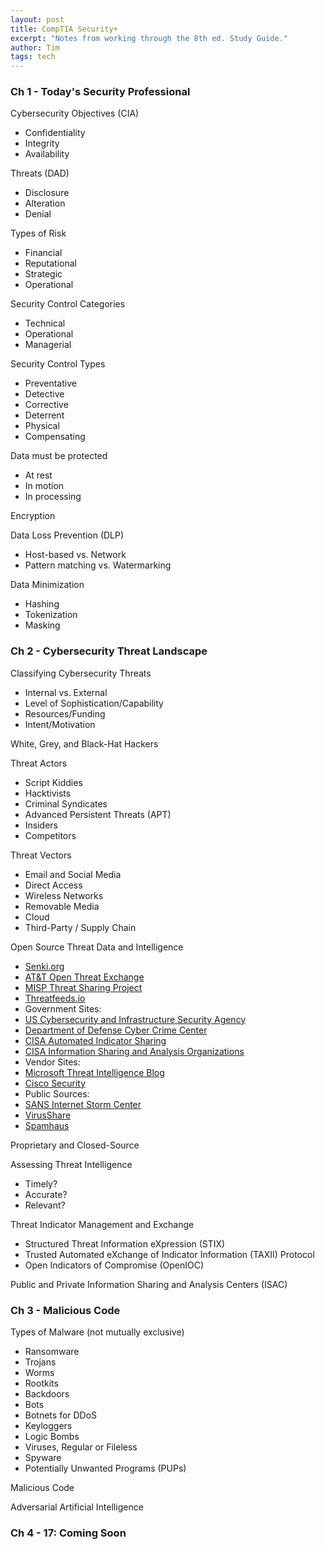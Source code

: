 ```yaml
---
layout: post
title: CompTIA Security+
excerpt: "Notes from working through the 8th ed. Study Guide."
author: Tim
tags: tech
---
```


### Ch 1 - Today's Security Professional
Cybersecurity Objectives (CIA)
* Confidentiality 
* Integrity
* Availability

Threats (DAD)
* Disclosure
* Alteration
* Denial

Types of Risk
* Financial 
* Reputational 
* Strategic 
* Operational

Security Control Categories
* Technical
* Operational
* Managerial 

Security Control Types
* Preventative
* Detective
* Corrective
* Deterrent
* Physical
* Compensating

Data must be protected
* At rest 
* In motion 
* In processing

Encryption

Data Loss Prevention (DLP)
* Host-based vs. Network
* Pattern matching vs. Watermarking

Data Minimization
* Hashing
* Tokenization
* Masking

### Ch 2 - Cybersecurity Threat Landscape
Classifying Cybersecurity Threats
* Internal vs. External
* Level of Sophistication/Capability
* Resources/Funding
* Intent/Motivation

White, Grey, and Black-Hat Hackers

Threat Actors
* Script Kiddies
* Hacktivists
* Criminal Syndicates
* Advanced Persistent Threats (APT)
* Insiders
* Competitors

Threat Vectors
* Email and Social Media
* Direct Access
* Wireless Networks
* Removable Media
* Cloud
* Third-Party / Supply Chain 

Open Source Threat Data and Intelligence
* [Senki.org](https://www.senki.org/operators-security-toolkit/open-source-threat-intelligence-feeds/)
* [AT&T Open Threat Exchange](https://cybersecurity.att.com/open-threat-exchange)
* [MISP Threat Sharing Project](https://www.misp-project.org/feeds/)
* [Threatfeeds.io](https://threatfeeds.io/)
* Government Sites:
* [US Cybersecurity and Infrastructure Security Agency](https://www.cisa.gov/)
* [Department of Defense Cyber Crime Center](https://www.dc3.mil/)
* [CISA Automated Indicator Sharing](https://www.cisa.gov/topics/cyber-threats-and-advisories/information-sharing/automated-indicator-sharing-ais)
* [CISA Information Sharing and Analysis Organizations](https://www.cisa.gov/information-sharing-and-analysis-organizations-isaos)
* Vendor Sites:
* [Microsoft Threat Intelligence Blog](https://www.microsoft.com/en-us/security/blog/topic/threat-intelligence/)
* [Cisco Security](https://sec.cloudapps.cisco.com/security/center/home.x)
* Public Sources:
* [SANS Internet Storm Center](https://isc.sans.org)
* [VirusShare](https://virusshare.com/about)
* [Spamhaus](https://www.spamhaus.org/)

Proprietary and Closed-Source

Assessing Threat Intelligence
* Timely?
* Accurate?
* Relevant?

Threat Indicator Management and Exchange
* Structured Threat Information eXpression (STIX)
* Trusted Automated eXchange of Indicator Information (TAXII) Protocol
* Open Indicators of Compromise (OpenIOC)

Public and Private Information Sharing and Analysis Centers (ISAC)

### Ch 3 - Malicious Code
Types of Malware (not mutually exclusive)
* Ransomware
* Trojans
* Worms
* Rootkits
* Backdoors
* Bots
* Botnets for DDoS
* Keyloggers
* Logic Bombs
* Viruses, Regular or Fileless
* Spyware
* Potentially Unwanted Programs (PUPs)

Malicious Code

Adversarial Artificial Intelligence

### Ch 4 - 17: Coming Soon